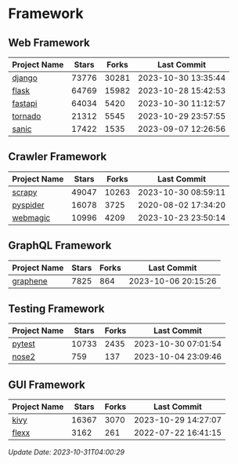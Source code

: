 # Framework

## Web Framework
| Project Name | Stars | Forks | Last Commit |
| ------------ | ----- | ----- | ----------- |
| [django](https://github.com/django/django) | 73776 | 30281 | 2023-10-30 13:35:44 |
| [flask](https://github.com/pallets/flask) | 64769 | 15982 | 2023-10-28 15:42:53 |
| [fastapi](https://github.com/tiangolo/fastapi) | 64034 | 5420 | 2023-10-30 11:12:57 |
| [tornado](https://github.com/tornadoweb/tornado) | 21312 | 5545 | 2023-10-29 23:57:55 |
| [sanic](https://github.com/sanic-org/sanic) | 17422 | 1535 | 2023-09-07 12:26:56 |

## Crawler Framework
| Project Name | Stars | Forks | Last Commit |
| ------------ | ----- | ----- | ----------- |
| [scrapy](https://github.com/scrapy/scrapy) | 49047 | 10263 | 2023-10-30 08:59:11 |
| [pyspider](https://github.com/binux/pyspider) | 16078 | 3725 | 2020-08-02 17:34:20 |
| [webmagic](https://github.com/code4craft/webmagic) | 10996 | 4209 | 2023-10-23 23:50:14 |

## GraphQL Framework
| Project Name | Stars | Forks | Last Commit |
| ------------ | ----- | ----- | ----------- |
| [graphene](https://github.com/graphql-python/graphene) | 7825 | 864 | 2023-10-06 20:15:26 |

## Testing Framework
| Project Name | Stars | Forks | Last Commit |
| ------------ | ----- | ----- | ----------- |
| [pytest](https://github.com/pytest-dev/pytest) | 10733 | 2435 | 2023-10-30 07:01:54 |
| [nose2](https://github.com/nose-devs/nose2) | 759 | 137 | 2023-10-04 23:09:46 |

## GUI Framework
| Project Name | Stars | Forks | Last Commit |
| ------------ | ----- | ----- | ----------- |
| [kivy](https://github.com/kivy/kivy) | 16367 | 3070 | 2023-10-29 14:27:07 |
| [flexx](https://github.com/flexxui/flexx) | 3162 | 261 | 2022-07-22 16:41:15 |

*Update Date: 2023-10-31T04:00:29*